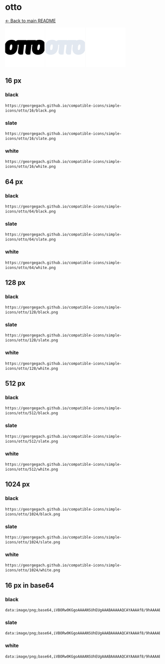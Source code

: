 # otto

[← Back to main README](../../README.md)


<img src="./128/black.png" width="128" alt="otto black icon" />
<img src="./128/slate.png" width="128" alt="otto slate icon" />
<img src="./128/white.png" width="128" alt="otto white icon" />

## 16 px

### black
```
https://georgegach.github.io/compatible-icons/simple-icons/otto/16/black.png
```

### slate
```
https://georgegach.github.io/compatible-icons/simple-icons/otto/16/slate.png
```

### white
```
https://georgegach.github.io/compatible-icons/simple-icons/otto/16/white.png
```

## 64 px

### black
```
https://georgegach.github.io/compatible-icons/simple-icons/otto/64/black.png
```

### slate
```
https://georgegach.github.io/compatible-icons/simple-icons/otto/64/slate.png
```

### white
```
https://georgegach.github.io/compatible-icons/simple-icons/otto/64/white.png
```

## 128 px

### black
```
https://georgegach.github.io/compatible-icons/simple-icons/otto/128/black.png
```

### slate
```
https://georgegach.github.io/compatible-icons/simple-icons/otto/128/slate.png
```

### white
```
https://georgegach.github.io/compatible-icons/simple-icons/otto/128/white.png
```

## 512 px

### black
```
https://georgegach.github.io/compatible-icons/simple-icons/otto/512/black.png
```

### slate
```
https://georgegach.github.io/compatible-icons/simple-icons/otto/512/slate.png
```

### white
```
https://georgegach.github.io/compatible-icons/simple-icons/otto/512/white.png
```

## 1024 px

### black
```
https://georgegach.github.io/compatible-icons/simple-icons/otto/1024/black.png
```

### slate
```
https://georgegach.github.io/compatible-icons/simple-icons/otto/1024/slate.png
```

### white
```
https://georgegach.github.io/compatible-icons/simple-icons/otto/1024/white.png
```

## 16 px in base64

### black
```
data:image/png;base64,iVBORw0KGgoAAAANSUhEUgAAABAAAAAQCAYAAAAf8/9hAAAABmJLR0QA/wD/AP+gvaeTAAAAxElEQVQ4je3PPUvCYRQF8F9/i7A3KqRBaQiaa+lD9BVaws/VYDg6OLsEzi1FQYObDpZRFgVKL0MtZ3B39cAD597nHO45LDA3lnCEJnbxhXsco4TlvCkKrOIXf/G3oJdlHz/4xjCiN0zCX/AcPsAYoyKXH3GK1wivcuEB7fC7JPlAPbqdAlv5qGE9CWox9XEQ/jRTZ4QyPgu8Yw+X2MQttmPqYSP8JhUr6KCKcSmLw3S7xnnmfTSwlkQX6OIEK0l3ZoH58Q8BmzMw3y69wwAAAABJRU5ErkJggg==
```

### slate
```
data:image/png;base64,iVBORw0KGgoAAAANSUhEUgAAABAAAAAQCAYAAAAf8/9hAAAABmJLR0QA/wD/AP+gvaeTAAABD0lEQVQ4je3RvS6DARjF8f953lcalNBIh3biArgNF+ACJC7BBWE0mEViNViIYuhECCXqo4YGbZ9j4A4kBvHbz8lJDvz7MV3fPy2mYyughngj3SK0ZFPILglKoz4mJCppBhLGINjWVeelTbAgc5OiocQKdW03EM8yFcOEoJsmJergK1AVNAhEjfTtMGNZVlfhh8zcB3D6POWd77EnEn1EL8yqxIPxbBhNRxH9iGwaT9p6D0XzKxOXJPNfBdlBlNj9ocs72+OyX0PwnOm6zAYwZXFseQbA0I5QFWAIR5gPi7kiRrtCDYceQ/amTQ8xktkbjuWarANJt0G20hwad0I6K8tYD+ICUJpTuVj55dP/pk+9GY6Y7jzHlwAAAABJRU5ErkJggg==
```

### white
```
data:image/png;base64,iVBORw0KGgoAAAANSUhEUgAAABAAAAAQCAYAAAAf8/9hAAAABmJLR0QA/wD/AP+gvaeTAAAAxklEQVQ4je3PvS6EYRQE4Od7bSJ+g8gWVFwAt+ECXIDEJbgglFuoRaJVaIhFsZWNxE+CCIVgw6uZQr/tTnKSyTlnMjOMMDSaWusa9rGAT3SxjjG0Mh8oGMcANfpOU2vtYRV3WMrxOfw1osnsftHGLaYxKHG+x0aennAch2schF8kyRu28jdfMJvDMqbwFQ59rIQ//KvziAm8l8RsYxczOMdcRL1EhTN8YxGHqfhSsJdYPzjCNk5Sq4vTuF9hBzdocIlNIwyPP2AAOBReSMBdAAAAAElFTkSuQmCC
```

